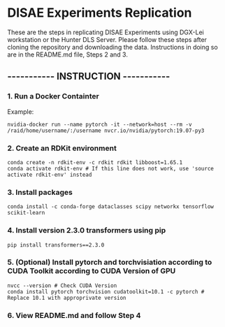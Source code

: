 # DISAE Experiments Replication
These are the steps in replicating DISAE Experiments using DGX-Lei workstation or the Hunter DLS Server. Please follow these steps after cloning the repository and downloading the data. Instructions in doing so are in the README.md file, Steps 2 and 3.

## ----------- INSTRUCTION -----------
### 1. Run a Docker Containter 
Example:
```
nvidia-docker run --name pytorch -it --network=host --rm -v /raid/home/username/:/username nvcr.io/nvidia/pytorch:19.07-py3
```

### 2. Create an RDKit environment
```
conda create -n rdkit-env -c rdkit rdkit libboost=1.65.1
conda activate rdkit-env # If this line does not work, use 'source activate rdkit-env' instead 
```

### 3. Install packages
```
conda install -c conda-forge dataclasses scipy networkx tensorflow scikit-learn
```

### 4. Install version 2.3.0 transformers using pip 
```
pip install transformers==2.3.0
```

### 5. (Optional) Install pytorch and torchvisiation according to CUDA Toolkit according to CUDA Version of GPU
```
nvcc --version # Check CUDA Version
conda install pytorch torchvision cudatoolkit=10.1 -c pytorch # Replace 10.1 with approprivate version
```

### 6. View README.md and follow Step 4


